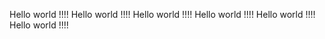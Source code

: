 Hello world !!!!
Hello world !!!!
Hello world !!!!
Hello world !!!!
Hello world !!!!
Hello world !!!!
